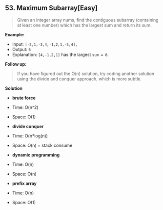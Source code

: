 ## 53. Maximum Subarray[Easy]

>Given an integer array nums, find the contiguous subarray (containing at least one number) which has the largest sum and return its sum.

**Example:**

- Input: `[-2,1,-3,4,-1,2,1,-5,4],`
- Output: `6`
- Explanation: `[4,-1,2,1]` has the largest `sum = 6`.

**Follow up:**

>If you have figured out the O(n) solution, try coding another solution using the divide and conquer approach, which is more subtle.

**Solution**

- **brute force**
- Time: O(n^2)
- Space: O(1)


- **divide conquer**
- Time: O(n*log(n))
- Space: O(n) + stack consume


- **dynamic programming**
- Time: O(n)
- Space: O(n)


- **prefix array**
- Time: O(n)
- Space: O(1)